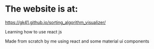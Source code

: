 # The website is at:

https://gk41.github.io/sorting_algorithm_visualizer/

Learning how to use react js

Made from scratch by me using react and some material ui components
